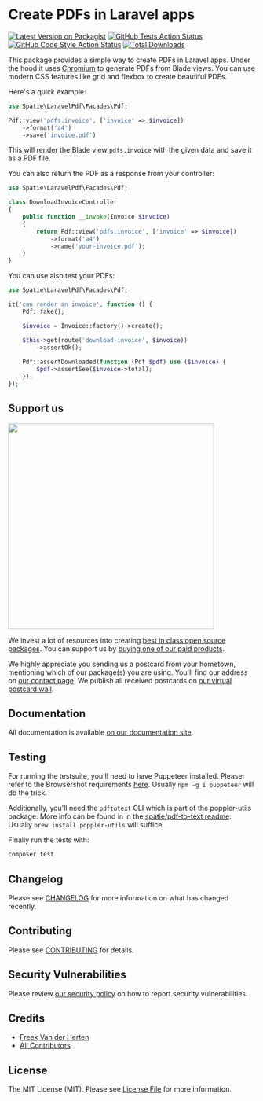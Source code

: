 # Create PDFs in Laravel apps

[![Latest Version on Packagist](https://img.shields.io/packagist/v/spatie/laravel-pdf.svg?style=flat-square)](https://packagist.org/packages/spatie/laravel-pdf)
[![GitHub Tests Action Status](https://img.shields.io/github/actions/workflow/status/spatie/laravel-pdf/run-tests.yml?branch=main&label=tests&style=flat-square)](https://github.com/spatie/laravel-pdf/actions?query=workflow%3Arun-tests+branch%3Amain)
[![GitHub Code Style Action Status](https://img.shields.io/github/actions/workflow/status/spatie/laravel-pdf/fix-php-code-style-issues.yml?branch=main&label=code%20style&style=flat-square)](https://github.com/spatie/laravel-pdf/actions?query=workflow%3A"Fix+PHP+code+style+issues"+branch%3Amain)
[![Total Downloads](https://img.shields.io/packagist/dt/spatie/laravel-pdf.svg?style=flat-square)](https://packagist.org/packages/spatie/laravel-pdf)

This package provides a simple way to create PDFs in Laravel apps. Under the hood it uses [Chromium](https://www.chromium.org/chromium-projects/) to generate PDFs from Blade views. You can use modern CSS features like grid and flexbox to create beautiful PDFs.

Here's a quick example:

```php
use Spatie\LaravelPdf\Facades\Pdf;

Pdf::view('pdfs.invoice', ['invoice' => $invoice])
    ->format('a4')
    ->save('invoice.pdf')
```

This will render the Blade view `pdfs.invoice` with the given data and save it as a PDF file.

You can also return the PDF as a response from your controller:

```php
use Spatie\LaravelPdf\Facades\Pdf;

class DownloadInvoiceController
{
    public function __invoke(Invoice $invoice)
    {
        return Pdf::view('pdfs.invoice', ['invoice' => $invoice])
            ->format('a4')
            ->name('your-invoice.pdf');
    }
}
```

You can use also test your PDFs:

```php
use Spatie\LaravelPdf\Facades\Pdf;

it('can render an invoice', function () {
    Pdf::fake();

    $invoice = Invoice::factory()->create();

    $this->get(route('download-invoice', $invoice))
        ->assertOk();
        
    Pdf::assertDownloaded(function (Pdf $pdf) use ($invoice) {
        $pdf->assertSee($invoice->total);
    });
});
```

## Support us

[<img src="https://github-ads.s3.eu-central-1.amazonaws.com/laravel-pdf.jpg?t=1" width="419px" />](https://spatie.be/github-ad-click/laravel-pdf)

We invest a lot of resources into creating [best in class open source packages](https://spatie.be/open-source). You can support us by [buying one of our paid products](https://spatie.be/open-source/support-us).

We highly appreciate you sending us a postcard from your hometown, mentioning which of our package(s) you are using. You'll find our address on [our contact page](https://spatie.be/about-us). We publish all received postcards on [our virtual postcard wall](https://spatie.be/open-source/postcards).

## Documentation

All documentation is available [on our documentation site](https://spatie.be/docs/laravel-pdf).

## Testing

For running the testsuite, you'll need to have Puppeteer installed. Pleaser refer to the Browsershot requirements [here](https://spatie.be/docs/browsershot/v4/requirements). Usually `npm -g i puppeteer` will do the trick.

Additionally, you'll need the `pdftotext` CLI which is part of the poppler-utils package. More info can be found in in the [spatie/pdf-to-text readme](https://github.com/spatie/pdf-to-text?tab=readme-ov-file#requirements). Usually `brew install poppler-utils` will suffice.

Finally run the tests with:

```bash
composer test
```

## Changelog

Please see [CHANGELOG](CHANGELOG.md) for more information on what has changed recently.

## Contributing

Please see [CONTRIBUTING](CONTRIBUTING.md) for details.

## Security Vulnerabilities

Please review [our security policy](../../security/policy) on how to report security vulnerabilities.

## Credits

- [Freek Van der Herten](https://github.com/freekmurze)
- [All Contributors](../../contributors)

## License

The MIT License (MIT). Please see [License File](LICENSE.md) for more information.
